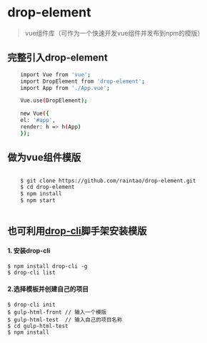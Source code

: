 # drop-element

> vue组件库（可作为一个快速开发vue组件并发布到npm的模版）

## 完整引入drop-element

``` bash
    import Vue from 'vue';
    import DropElement from 'drop-element';
    import App from './App.vue';

    Vue.use(DropElement);

    new Vue({
    el: '#app',
    render: h => h(App)
    });

```

## 做为vue组件模版

``` bash

    $ git clone https://github.com/raintao/drop-element.git
    $ cd drop-element
    $ npm install
    $ npm start
    
``` 

## 也可利用[drop-cli](https://github.com/raintao/drop-cli.git)脚手架安装模版

#### 1. 安装drop-cli

```
$ npm install drop-cli -g
$ drop-cli list

```

#### 2.选择模板并创建自己的项目

```
$ drop-cli init
$ gulp-html-front // 输入一个模版
$ gulp-html-test  // 输入自己的项目名称
$ cd gulp-html-test
$ npm install

```

